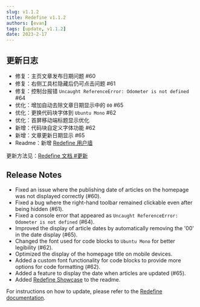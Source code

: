 ```yaml
---
slug: v1.1.2
title: Redefine v1.1.2
authors: [evan]
tags: [update, v1.1.2]
date: 2023-2-17
---
```

## 更新日志
- 修复：主页文章发布日期问题 #60 
- 修复：右侧工具栏隐藏后仍可点击问题 #61 
- 修复：控制台报错 `Uncaught ReferenceError: Odometer is not defined` #64 
- 优化：增加自动去除文章日期显示中的 `00` #65 
- 优化：更换代码块字体到 `Ubuntu Mono` #62 
- 优化：首屏移动端标题显示优化
- 新增：代码块自定义字体功能 #62 
- 新增：文章更新日期显示 #65 
- Readme：新增 [Redefine 用户墙](https://redefine.ohevan.com/showcase)

更新方法见：[Redefine 文档 #更新](https://redefine-docs.evanluo.top/docs/quick-start/update)

## Release Notes

- Fixed an issue where the publishing date of articles on the homepage was not displayed correctly (#60).
- Fixed a bug where the right-hand toolbar remained clickable even after being hidden (#61).
- Fixed a console error that appeared as `Uncaught ReferenceError: Odometer is not defined` (#64).
- Improved the display of article dates by automatically removing the '00' in the date display (#65).
- Changed the font used for code blocks to `Ubuntu Mono` for better legibility (#62).
- Optimized the display of the homepage title on mobile devices.
- Added a custom font functionality for code blocks to provide more options for code formatting (#62).
- Added a feature to display the date when articles are updated (#65).
- Added [Redefine Showcase](https://redefine.ohevan.com/showcase) to the readme.

For instructions on how to update, please refer to the [Redefine documentation](https://chat.openai.com/chat#update).

